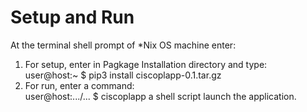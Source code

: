 
# Setup and Run
At the terminal shell prompt of *Nix OS machine enter:

1. For setup, enter in Pagkage Installation directory and type:  
user@host:~ $ pip3 install ciscoplapp-0.1.tar.gz 
2. For run, enter a command:  
user@host:.../... $ ciscoplapp
a shell script launch the application.

